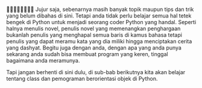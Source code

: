 👾👾👾👾👾👾👾👾
Jujur saja, sebenarnya masih banyak topik maupun tips dan trik yang belum dibahas di sini. Tetapi anda tidak perlu belajar semua hal tetek bengek di Python untuk menjadi seorang coder Python yang handal. Seperti halnya menulis novel, penulis novel yang memenangkan penghargaan bukanlah penulis yang menghapal semua baris di kamus bahasa tetapi penulis yang dapat meramu kata yang dia miliki hingga menciptakan cerita yang dashyat. Begitu juga dengan anda, dengan apa yang anda punya sekarang anda sudah bisa membuat program yang keren, tinggal bagaimana anda meramunya.

Tapi jangan berhenti di sini dulu, di sub-bab berikutnya kita akan belajar tentang class dan pemograman berorientasi objek di Python.

